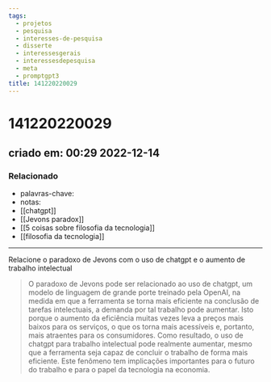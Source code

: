 ```yaml
---
tags:
  - projetos
  - pesquisa
  - interesses-de-pesquisa
  - disserte
  - interessesgerais
  - interessesdepesquisa
  - meta
  - promptgpt3
title: 141220220029
---
```


# 141220220029

## criado em: 00:29 2022-12-14

### Relacionado

- palavras-chave:
- notas: 
- [[chatgpt]]
- [[Jevons paradox]]
- [[5 coisas sobre filosofia da tecnologia]]
- [[filosofia da tecnologia]]
---

Relacione o paradoxo de Jevons com o uso de chatgpt e o aumento de trabalho intelectual

>O paradoxo de Jevons pode ser relacionado ao uso de chatgpt, um modelo de linguagem de grande porte treinado pela OpenAI, na medida em que a ferramenta se torna mais eficiente na conclusão de tarefas intelectuais, a demanda por tal trabalho pode aumentar. Isto porque o aumento da eficiência muitas vezes leva a preços mais baixos para os serviços, o que os torna mais acessíveis e, portanto, mais atraentes para os consumidores. Como resultado, o uso de chatgpt para trabalho intelectual pode realmente aumentar, mesmo que a ferramenta seja capaz de concluir o trabalho de forma mais eficiente. Este fenômeno tem implicações importantes para o futuro do trabalho e para o papel da tecnologia na economia.
